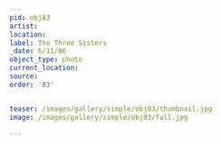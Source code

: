 ```yaml
---
pid: obj83
artist: 
location: 
label: The Three Sisters
_date: 6/11/06
object_type: photo
current_location: 
source: 
order: '83'


teaser: /images/gallery/simple/obj83/thumbnail.jpg
image: /images/gallery/simple/obj83/full.jpg
 
---
```

